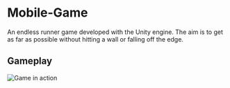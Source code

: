 # Mobile-Game

An endless runner game developed with the Unity engine.
The aim is to get as far as possible without hitting a wall or falling off the edge.

## Gameplay

![Game in action](Images/portfolio-1.gif)
